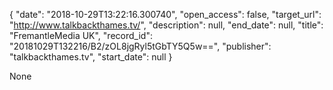 {
  "date": "2018-10-29T13:22:16.300740", 
  "open_access": false, 
  "target_url": "http://www.talkbackthames.tv/", 
  "description": null, 
  "end_date": null, 
  "title": "FremantleMedia UK", 
  "record_id": "20181029T132216/B2/zOL8jgRyl5tGbTY5Q5w==", 
  "publisher": "talkbackthames.tv", 
  "start_date": null
}

None